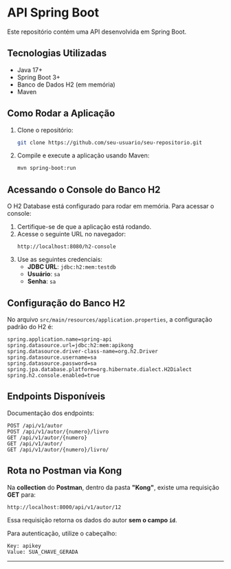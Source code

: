 # API Spring Boot

Este repositório contém uma API desenvolvida em Spring Boot.

## Tecnologias Utilizadas

- Java 17+
- Spring Boot 3+
- Banco de Dados H2 (em memória)
- Maven

## Como Rodar a Aplicação

1. Clone o repositório:

   ```sh
   git clone https://github.com/seu-usuario/seu-repositorio.git
   ```

2. Compile e execute a aplicação usando Maven:

   ```sh
   mvn spring-boot:run
   ```

## Acessando o Console do Banco H2

O H2 Database está configurado para rodar em memória. Para acessar o console:

1. Certifique-se de que a aplicação está rodando.
2. Acesse o seguinte URL no navegador:
   ```
   http://localhost:8080/h2-console
   ```
3. Use as seguintes credenciais:
   - **JDBC URL**: `jdbc:h2:mem:testdb`
   - **Usuário**: `sa`
   - **Senha**: `sa`

## Configuração do Banco H2

No arquivo `src/main/resources/application.properties`, a configuração padrão do H2 é:

```properties
spring.application.name=spring-api
spring.datasource.url=jdbc:h2:mem:apikong
spring.datasource.driver-class-name=org.h2.Driver
spring.datasource.username=sa
spring.datasource.password=sa
spring.jpa.database.platform=org.hibernate.dialect.H2Dialect
spring.h2.console.enabled=true
```

## Endpoints Disponíveis

Documentação dos endpoints:
```
POST /api/v1/autor
POST /api/v1/autor/{numero}/livro
GET /api/v1/autor/{numero}
GET /api/v1/autor/
GET /api/v1/autor/{numero}/livro/
```

## Rota no Postman via Kong

Na **collection** do **Postman**, dentro da pasta **"Kong"**, existe uma requisição **GET** para:

```
http://localhost:8000/api/v1/autor/12
```

Essa requisição retorna os dados do autor **sem o campo `id`**.

Para autenticação, utilize o cabeçalho:

```
Key: apikey
Value: SUA_CHAVE_GERADA
```

---

